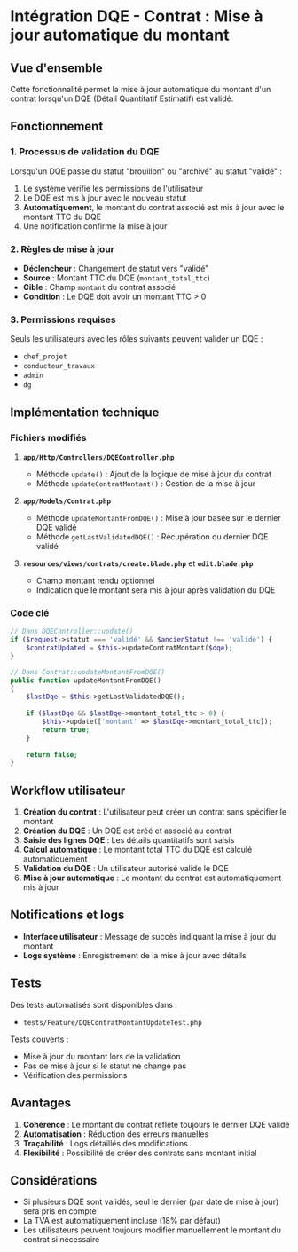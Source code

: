 # Intégration DQE - Contrat : Mise à jour automatique du montant

## Vue d'ensemble

Cette fonctionnalité permet la mise à jour automatique du montant d'un contrat lorsqu'un DQE (Détail Quantitatif Estimatif) est validé.

## Fonctionnement

### 1. Processus de validation du DQE

Lorsqu'un DQE passe du statut "brouillon" ou "archivé" au statut "validé" :

1. Le système vérifie les permissions de l'utilisateur
2. Le DQE est mis à jour avec le nouveau statut
3. **Automatiquement**, le montant du contrat associé est mis à jour avec le montant TTC du DQE
4. Une notification confirme la mise à jour

### 2. Règles de mise à jour

- **Déclencheur** : Changement de statut vers "validé"
- **Source** : Montant TTC du DQE (`montant_total_ttc`)
- **Cible** : Champ `montant` du contrat associé
- **Condition** : Le DQE doit avoir un montant TTC > 0

### 3. Permissions requises

Seuls les utilisateurs avec les rôles suivants peuvent valider un DQE :
- `chef_projet`
- `conducteur_travaux`
- `admin`
- `dg`

## Implémentation technique

### Fichiers modifiés

1. **`app/Http/Controllers/DQEController.php`**
   - Méthode `update()` : Ajout de la logique de mise à jour du contrat
   - Méthode `updateContratMontant()` : Gestion de la mise à jour

2. **`app/Models/Contrat.php`**
   - Méthode `updateMontantFromDQE()` : Mise à jour basée sur le dernier DQE validé
   - Méthode `getLastValidatedDQE()` : Récupération du dernier DQE validé

3. **`resources/views/contrats/create.blade.php`** et **`edit.blade.php`**
   - Champ montant rendu optionnel
   - Indication que le montant sera mis à jour après validation du DQE

### Code clé

```php
// Dans DQEController::update()
if ($request->statut === 'validé' && $ancienStatut !== 'validé') {
    $contratUpdated = $this->updateContratMontant($dqe);
}

// Dans Contrat::updateMontantFromDQE()
public function updateMontantFromDQE()
{
    $lastDqe = $this->getLastValidatedDQE();
    
    if ($lastDqe && $lastDqe->montant_total_ttc > 0) {
        $this->update(['montant' => $lastDqe->montant_total_ttc]);
        return true;
    }
    
    return false;
}
```

## Workflow utilisateur

1. **Création du contrat** : L'utilisateur peut créer un contrat sans spécifier le montant
2. **Création du DQE** : Un DQE est créé et associé au contrat
3. **Saisie des lignes DQE** : Les détails quantitatifs sont saisis
4. **Calcul automatique** : Le montant total TTC du DQE est calculé automatiquement
5. **Validation du DQE** : Un utilisateur autorisé valide le DQE
6. **Mise à jour automatique** : Le montant du contrat est automatiquement mis à jour

## Notifications et logs

- **Interface utilisateur** : Message de succès indiquant la mise à jour du montant
- **Logs système** : Enregistrement de la mise à jour avec détails

## Tests

Des tests automatisés sont disponibles dans :
- `tests/Feature/DQEContratMontantUpdateTest.php`

Tests couverts :
- Mise à jour du montant lors de la validation
- Pas de mise à jour si le statut ne change pas
- Vérification des permissions

## Avantages

1. **Cohérence** : Le montant du contrat reflète toujours le dernier DQE validé
2. **Automatisation** : Réduction des erreurs manuelles
3. **Traçabilité** : Logs détaillés des modifications
4. **Flexibilité** : Possibilité de créer des contrats sans montant initial

## Considérations

- Si plusieurs DQE sont validés, seul le dernier (par date de mise à jour) sera pris en compte
- La TVA est automatiquement incluse (18% par défaut)
- Les utilisateurs peuvent toujours modifier manuellement le montant du contrat si nécessaire